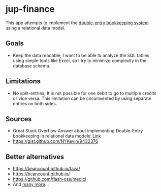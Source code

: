 # jup-finance

This app attempts to implement the [double-entry bookkeeping system](https://en.wikipedia.org/wiki/Double-entry_bookkeeping) using a relational data model.

## Goals
- Keep the data readable; I want to be able to analyze the SQL tables using simple tools like Excel, so I try to minimize complexity in the database schema.

## Limitations
- No split-entries; It is not possible for one debit to go to multiple credits or vice versa. This limitation can be circumvented by using separate entries on both sides.

## Sources
- Great Stack Overflow Answer about implementing Double-Entry bookkeeping in relational data models: [Link](https://stackoverflow.com/questions/59432964/relational-data-model-for-double-entry-accounting)
- https://gist.github.com/NYKevin/9433376


## Better alternatives

- https://beancount.github.io/fava/
- https://beancount.github.io/
- https://github.com/flash-oss/medici
- And [many more](https://github.com/search?q=double+entry&type=repositories)...
